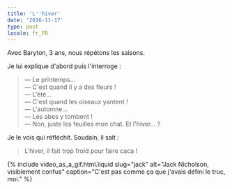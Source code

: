 ```yaml
---
title: 'L''hiver'
date: '2016-11-17'
type: post
locale: fr_FR
---
```


Avec Baryton, 3 ans, nous répétons les saisons.

<!-- more -->

Je lui explique d'abord puis l'interroge :

> — Le printemps…  
> — C'est quand il y a des fleurs !  
> — L'été…  
> — C'est quand les oiseaux yantent !  
> — L'automne…  
> — Les abes y tombent !  
> — Non, juste les feuilles mon chat. Et l'hiver… ?

Je le vois qui réfléchit. Soudain, il sait :

> L'hiver, il fait trop froid pour faire caca !

{% include video_as_a_gif.html.liquid
slug="jack"
alt="Jack Nicholson, visiblement confus"
caption="C'est pas comme ça que j'avais défini le truc, moi."
%}
